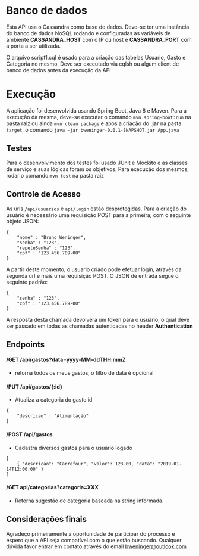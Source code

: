 # Banco de dados

Esta API usa o Cassandra como base de dados. Deve-se ter uma instância do banco de dados NoSQL rodando e configuradas as variáveis de ambiente **CASSANDRA_HOST** com o IP ou host e **CASSANDRA_PORT** com a porta a ser utilizada.

O arquivo script1.cql é usado para a criação das tabelas Usuario, Gasto e Categoria no mesmo. Deve ser executado via cqlsh ou algum client de banco de dados antes da execução da API

# Execução

A aplicação foi desenvolvida usando Spring Boot, Java 8 e Maven. Para a execução da mesma, deve-se executar o comando ``mvn spring-boot:run`` na pasta raiz ou ainda ``mvn clean package`` e após a criação do **.jar** na pasta ``target``, o comando ``java -jar bweninger-0.0.1-SNAPSHOT.jar App.java``

## Testes

Para o desenvolvimento dos testes foi usado JUnit e Mockito e as classes de serviço e suas lógicas foram os objetivos. Para execução dos mesmos, rodar o comando ``mvn test`` na pasta raiz

## Controle de Acesso

As urls ``/api/usuarios`` e ``api/login`` estão desprotegidas. Para a criação do usuário é necessário uma requisição POST para a primeira, com o seguinte objeto JSON:
```
{
	"nome" : "Bruno Weninger",
	"senha" : "123",
	"repeteSenha" : "123",
	"cpf" : "123.456.789-00"
}
```
A partir deste momento, o usuario criado pode efetuar login, através da segunda url e mais uma requisição POST. O JSON de entrada segue o seguinte padrão:
```
{	
	"senha" : "123",
	"cpf" : "123.456.789-00"
}
```
A resposta desta chamada devolverá um token para o usuário, o qual deve ser passado em todas as chamadas autenticadas no header **Authentication**

## Endpoints

#### /GET /api/gastos?data=yyyy-MM-ddTHH:mmZ
- retorna todos os meus gastos, o filtro de data é opcional
#### /PUT /api/gastos/{:id}
- Atualiza a categoria do gasto id
``` 
{
	"descricao" : "Alimentação"
}
```
#### /POST /api/gastos
- Cadastra diversos gastos para o usuário logado
```
[
	{ "descricao": "Carrefour", "valor": 123.00, "data": "2019-01-14T12:00:00" }
] 
```
#### /GET api/categorias?categoria=XXX
- Retorna sugestão de categoria baseada na string informada.

## Considerações finais 
Agradeço primeiramente a oportunidade de participar do processo e espero que a API seja compatível com o que estão buscando. Qualquer dúvida favor entrar em contato através do email bweninger@outlook.com
